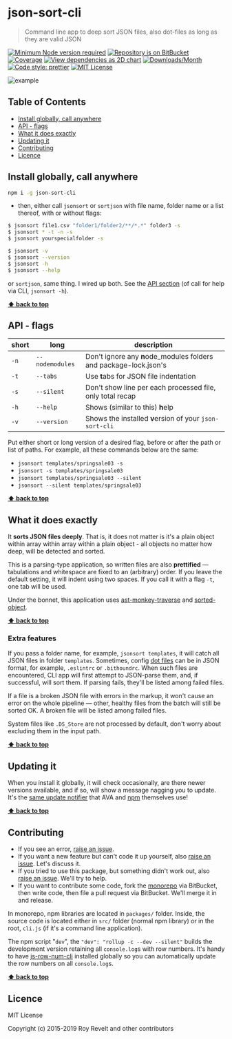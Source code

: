 # json-sort-cli

> Command line app to deep sort JSON files, also dot-files as long as they are valid JSON

[![Minimum Node version required][node-img]][node-url]
[![Repository is on BitBucket][bitbucket-img]][bitbucket-url]
[![Coverage][cov-img]][cov-url]
[![View dependencies as 2D chart][deps2d-img]][deps2d-url]
[![Downloads/Month][downloads-img]][downloads-url]
[![Code style: prettier][prettier-img]][prettier-url]
[![MIT License][license-img]][license-url]

![example](https://bitbucket.org/codsen/codsen/raw/e99ef54c0bac616e3b12cc4133aafb617f3fc053/packages/json-sort-cli/media/quicktest.gif)

## Table of Contents

- [Install globally, call anywhere](#markdown-header-install-globally-call-anywhere)
- [API - flags](#markdown-header-api-flags)
- [What it does exactly](#markdown-header-what-it-does-exactly)
- [Updating it](#markdown-header-updating-it)
- [Contributing](#markdown-header-contributing)
- [Licence](#markdown-header-licence)

## Install globally, call anywhere

```bash
npm i -g json-sort-cli
```

- then, either call `jsonsort` or `sortjson` with file name, folder name or a list thereof, with or without flags:

```bash
$ jsonsort file1.csv "folder1/folder2/**/*.*" folder3 -s
$ jsonsort * -t -n -s
$ jsonsort yourspecialfolder -s

$ jsonsort -v
$ jsonsort --version
$ jsonsort -h
$ jsonsort --help
```

or `sortjson`, same thing. I wired up both. See the [API section](#api---flags) (of call for help via CLI, `jsonsort -h`).

**[⬆ back to top](#markdown-header-json-sort-cli)**

## API - flags

| short | long            | description                                                       |
| ----- | --------------- | ----------------------------------------------------------------- |
| `-n`  | `--nodemodules` | Don't ignore any **n**ode_modules folders and package-lock.json's |
| `-t`  | `--tabs`        | Use **t**abs for JSON file indentation                            |
| `-s`  | `--silent`      | Don't show line per each processed file, only total recap         |
| `-h`  | `--help`        | Shows (similar to this) **h**elp                                  |
| `-v`  | `--version`     | Shows the installed **v**ersion of your `json-sort-cli`           |

Put either short or long version of a desired flag, before or after the path or list of paths. For example, all these commands below are the same:

- `jsonsort templates/springsale03 -s`
- `jsonsort -s templates/springsale03`
- `jsonsort templates/springsale03 --silent`
- `jsonsort --silent templates/springsale03`

**[⬆ back to top](#markdown-header-json-sort-cli)**

## What it does exactly

It **sorts JSON files deeply**. That is, it does not matter is it's a plain object within array within array within a plain object - all objects no matter how deep, will be detected and sorted.

This is a parsing-type application, so written files are also **prettified** — tabulations and whitespace are fixed to an (arbitrary) order. If you leave the default setting, it will indent using two spaces. If you call it with a flag `-t`, one tab will be used.

Under the bonnet, this application uses [ast-monkey-traverse](https://www.npmjs.com/package/ast-monkey-traverse) and [sorted-object](https://www.npmjs.com/package/sorted-object).

**[⬆ back to top](#markdown-header-json-sort-cli)**

### Extra features

If you pass a folder name, for example, `jsonsort templates`, it will catch all JSON files in folder `templates`. Sometimes, config [dot files](https://en.wikipedia.org/wiki/Dot-file) can be in JSON format, for example, `.eslintrc` or `.bithoundrc`. When such files are encountered, CLI app will first attempt to JSON-parse them, and, if successful, will sort them. If parsing fails, they'll be listed among failed files.

If a file is a broken JSON file with errors in the markup, it won't cause an error on the whole pipeline — other, healthy files from the batch will still be sorted OK. A broken file will be listed among failed files.

System files like `.DS_Store` are not processed by default, don't worry about excluding them in the input path.

**[⬆ back to top](#markdown-header-json-sort-cli)**

## Updating it

When you install it globally, it will check occasionally, are there newer versions available, and if so, will show a message nagging you to update. It's the [same update notifier](https://www.npmjs.com/package/update-notifier) that AVA and [npm](https://www.npmjs.com/package/npm) themselves use!

**[⬆ back to top](#markdown-header-json-sort-cli)**

## Contributing

- If you see an error, [raise an issue](https://bitbucket.org/codsen/codsen/issues/new?title=json-sort-cli%20package%20-%20put%20title%20here).
- If you want a new feature but can't code it up yourself, also [raise an issue](https://bitbucket.org/codsen/codsen/issues/new?title=json-sort-cli%20package%20-%20put%20title%20here). Let's discuss it.
- If you tried to use this package, but something didn't work out, also [raise an issue](https://bitbucket.org/codsen/codsen/issues/new?title=json-sort-cli%20package%20-%20put%20title%20here). We'll try to help.
- If you want to contribute some code, fork the [monorepo](https://bitbucket.org/codsen/codsen/src/) via BitBucket, then write code, then file a pull request via BitBucket. We'll merge it in and release.

In monorepo, npm libraries are located in `packages/` folder. Inside, the source code is located either in `src/` folder (normal npm library) or in the root, `cli.js` (if it's a command line application).

The npm script "`dev`", the `"dev": "rollup -c --dev --silent"` builds the development version retaining all `console.log`s with row numbers. It's handy to have [js-row-num-cli](https://www.npmjs.com/package/js-row-num-cli) installed globally so you can automatically update the row numbers on all `console.log`s.

**[⬆ back to top](#markdown-header-json-sort-cli)**

## Licence

MIT License

Copyright (c) 2015-2019 Roy Revelt and other contributors

[node-img]: https://img.shields.io/node/v/json-sort-cli.svg?style=flat-square&label=works%20on%20node
[node-url]: https://www.npmjs.com/package/json-sort-cli
[bitbucket-img]: https://img.shields.io/badge/repo-on%20BitBucket-brightgreen.svg?style=flat-square
[bitbucket-url]: https://bitbucket.org/codsen/codsen/src/master/packages/json-sort-cli
[cov-img]: https://img.shields.io/badge/coverage-Unknown%25-red.svg?style=flat-square
[cov-url]: https://bitbucket.org/codsen/codsen/src/master/packages/json-sort-cli
[deps2d-img]: https://img.shields.io/badge/deps%20in%202D-see_here-08f0fd.svg?style=flat-square
[deps2d-url]: http://npm.anvaka.com/#/view/2d/json-sort-cli
[downloads-img]: https://img.shields.io/npm/dm/json-sort-cli.svg?style=flat-square
[downloads-url]: https://npmcharts.com/compare/json-sort-cli
[prettier-img]: https://img.shields.io/badge/code_style-prettier-ff69b4.svg?style=flat-square
[prettier-url]: https://prettier.io
[license-img]: https://img.shields.io/badge/licence-MIT-51c838.svg?style=flat-square
[license-url]: https://bitbucket.org/codsen/codsen/src/master/LICENSE
